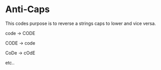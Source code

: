 Anti-Caps
====================

This codes purpose is to reverse a strings caps to lower and vice versa.

code -> CODE

CODE -> code

CoDe -> cOdE


etc..
